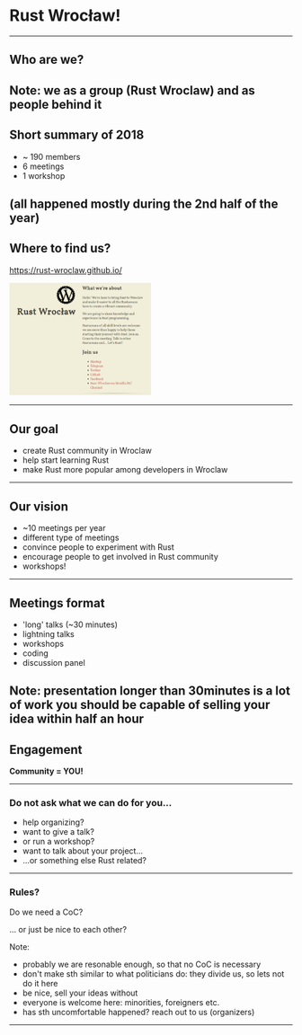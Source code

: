 # Rust Wrocław!

----

## Who are we?

Note:
we as a group (Rust Wroclaw)
and as people behind it
----

## Short summary of 2018

* ~ 190 members
* 6 meetings
* 1 workshop

(all happened mostly during the 2nd half of the year)
----

## Where to find us?

https://rust-wroclaw.github.io/

<img src="slides/rust-wroclaw-github.png" width="50%" height="50%"></img>

----

## Our goal

* create Rust community in Wroclaw
* help start learning Rust
* make Rust more popular among developers in Wroclaw
----

## Our vision

* ~10 meetings per year
* different type of meetings
* convince people to experiment with Rust
* encourage people to get involved in Rust community
* workshops!

----

## Meetings format
- 'long' talks (~30 minutes)
- lightning talks
- workshops
- coding
- discussion panel

Note:
presentation longer than 30minutes is a lot of work
you should be capable of selling your idea within half an hour
----

## Engagement

**Community = YOU!**

----

### Do not ask what we can do for you...

- help organizing?
- want to give a talk?
- or run a workshop?
- want to talk about your project...
- ...or something else Rust related?
----

### Rules?

Do we need a CoC?

... or just be nice to each other?

Note:
- probably we are resonable enough, so that no CoC is necessary
- don't make sth similar to what politicians do: they divide us, so lets not do it here
- be nice, sell your ideas without 
- everyone is welcome here: minorities, foreigners etc.
- has sth uncomfortable happened? reach out to us (organizers)
----